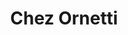 ---
title: "Chez Ornetti"
url: /draguignan/chez-ornetti-boulevard-saint-exupery/
shop: boulangerie
---
